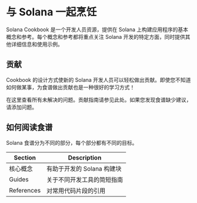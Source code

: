 # 与 Solana 一起烹饪

Solana Cookbook 是一个开发人员资源，提供在 Solana 上构建应用程序的基本概念和参考。每个概念和参考都将重点关注 Solana 开发的特定方面，同时提供其他详细信息和使用示例。

## 贡献

Cookbook 的设计方式使新的 Solana 开发人员可以轻松做出贡献。即使您不知道如何做某事，为食谱做出贡献也是一种很好的学习方式！

在这里查看所有未解决的问题。贡献指南请参见此处。如果您发现食谱缺少建议，请添加问题。

## 如何阅读食谱

Solana 食谱分为不同的部分，每个部分都有不同的目标。

| Section    | Description                |
| ---------- | -------------------------- |
| 核心概念   | 有助于开发的 Solana 构建块 |
| Guides     | 关于不同开发工具的简短指南 |
| References | 对常用代码片段的引用       |
